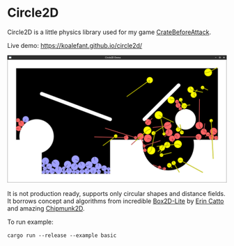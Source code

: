 # Circle2D

Circle2D is a little physics library used for my game [CrateBeforeAttack](https://CrateBeforeAttack.com).

Live demo: https://koalefant.github.io/circle2d/

![Demo Screenshot](screenshot.png)

It is not production ready, supports only circular shapes and distance fields.
It borrows concept and algorithms from incredible
[Box2D-Lite](https://github.com/erincatto/box2d-lite) by [Erin
Catto](https://github.com/erincatto) and amazing [Chipmunk2D](https://github.com/slembcke/Chipmunk2D).

To run example:
```
cargo run --release --example basic
```
